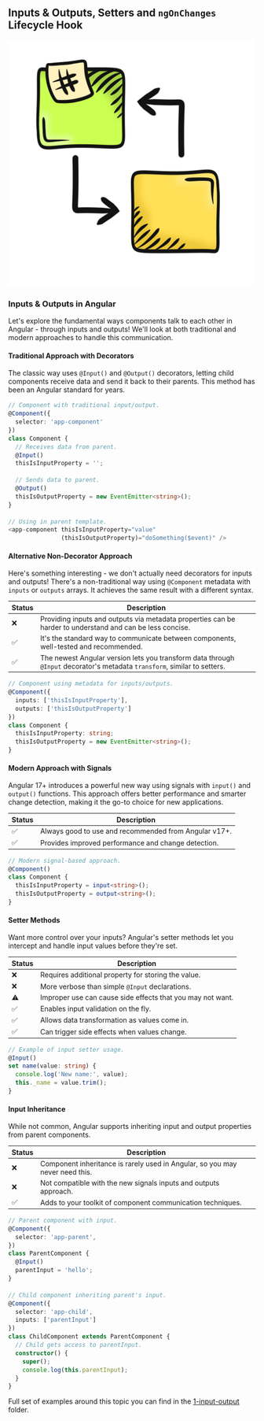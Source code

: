 ## Inputs & Outputs, Setters and `ngOnChanges` Lifecycle Hook

<img src="/public/img/img.jpeg" alt="Inputs and Outputs" style="width: 500px; height:auto;">

[//]: # (<img src="/public/img/input.png" alt="Inputs and Outputs" style="width: 500px; height:auto;">)

### Inputs & Outputs in Angular

Let's explore the fundamental ways components talk to each other in Angular - through 
inputs and outputs! We'll look at both traditional and modern 
approaches to handle this communication.

#### Traditional Approach with Decorators

The classic way uses `@Input()` and `@Output()` decorators, letting 
child components receive data and send it back to their parents. 
This method has been an Angular standard for years.

```typescript
// Component with traditional input/output.
@Component({
  selector: 'app-component'
})
class Component {
  // Receives data from parent.
  @Input()
  thisIsInputProperty = '';

  // Sends data to parent.
  @Output()
  thisIsOutputProperty = new EventEmitter<string>();
}

// Using in parent template.
<app-component thisIsInputProperty="value" 
               (thisIsOutputProperty)="doSomething($event)" />
```

#### Alternative Non-Decorator Approach
Here's something interesting - we don't actually need decorators for inputs and outputs!
There's a non-traditional way using `@Component` metadata with `inputs` or `outputs` arrays.
It achieves the same result with a different syntax.

| Status | Description                                                                                                                                                                     |
|--------|---------------------------------------------------------------------------------------------------------------------------------------------------------------------------------|
| ❌ | Providing inputs and outputs via metadata properties can be harder to understand and can be less concise.                                                                          |
| ✅ | It's the standard way to communicate between components, well-tested and recommended.                                                                                     |
| ✅ | The newest Angular version lets you transform data through `@Input` decorator's metadata `transform`, similar to setters. |


```typescript
// Component using metadata for inputs/outputs.
@Component({
  inputs: ['thisIsInputProperty'],
  outputs: ['thisIsOutputProperty']
})
class Component {
  thisIsInputProperty: string;
  thisIsOutputProperty = new EventEmitter<string>();
} 
```

#### Modern Approach with Signals
Angular 17+ introduces a powerful new way using signals with `input()` and `output()`
functions. This approach offers better performance and smarter change detection, 
making it the go-to choice for new applications.


| Status | Description                                           |
|--------|-------------------------------------------------------|
| ✅ | Always good to use and recommended from Angular v17+. |
| ✅ | Provides improved performance and change detection. |


```typescript
// Modern signal-based approach.
@Component()
class Component {
  thisIsInputProperty = input<string>();
  thisIsOutputProperty = output<string>();
} 
```

#### Setter Methods
Want more control over your inputs? Angular's setter 
methods let you intercept and handle input values before they're set.


| Status | Description                                          |
|--------|------------------------------------------------------|
| ❌ | Requires additional property for storing the value. |
| ❌ |More verbose than simple `@Input` declarations.                |
| ⚠️  | Improper use can cause side effects that you may not want.                |
| ✅ | Enables input validation on the fly.                    |
| ✅ | Allows data transformation as values come in.                     |
| ✅ | Can trigger side effects when values change.                          |

```typescript
// Example of input setter usage.
@Input()
set name(value: string) {
  console.log('New name:', value);
  this._name = value.trim();
}
```

#### Input Inheritance

While not common, Angular supports inheriting input and output properties from parent components.

| Status | Description                                                                       |
|--------|-----------------------------------------------------------------------------------|
| ❌ | Component inheritance is rarely used in Angular, so you may never need this. |
| ❌ | Not compatible with the new signals inputs and outputs approach.             |
| ✅ | Adds to your toolkit of component communication techniques.                 |

```typescript
// Parent component with input.
@Component({
  selector: 'app-parent',
})
class ParentComponent {
  @Input()
  parentInput = 'hello';
}

// Child component inheriting parent's input.
@Component({
  selector: 'app-child',
  inputs: ['parentInput']
})
class ChildComponent extends ParentComponent {
  // Child gets access to parentInput.
  constructor() {
    super();
    console.log(this.parentInput);
  }
}
```

Full set of examples around this topic you can find in the [1-input-output](https://github.com/michalgrzegorczyk-dev/angular-component-communication/tree/master/src/app/1-input-output) folder.
